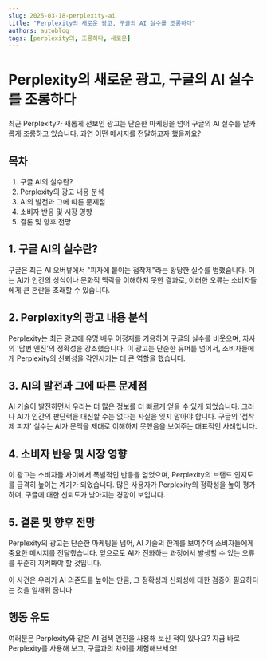```yaml
---
slug: 2025-03-18-perplexity-ai
title: "Perplexity의 새로운 광고, 구글의 AI 실수를 조롱하다"
authors: autoblog
tags: [perplexity의, 조롱하다, 새로운]
---
```


# Perplexity의 새로운 광고, 구글의 AI 실수를 조롱하다

최근 Perplexity가 새롭게 선보인 광고는 단순한 마케팅을 넘어 구글의 AI 실수를 날카롭게 조롱하고 있습니다. 과연 어떤 메시지를 전달하고자 했을까요? 

## 목차
1. 구글 AI의 실수란?
2. Perplexity의 광고 내용 분석
3. AI의 발전과 그에 따른 문제점
4. 소비자 반응 및 시장 영향
5. 결론 및 향후 전망

## 1. 구글 AI의 실수란?
구글은 최근 AI 오버뷰에서 "피자에 붙이는 접착제"라는 황당한 실수를 범했습니다. 이는 AI가 인간의 상식이나 문화적 맥락을 이해하지 못한 결과로, 이러한 오류는 소비자들에게 큰 혼란을 초래할 수 있습니다. 

## 2. Perplexity의 광고 내용 분석
Perplexity는 최근 광고에 유명 배우 이정재를 기용하여 구글의 실수를 비웃으며, 자사의 '답변 엔진'의 정확성을 강조했습니다. 이 광고는 단순한 유머를 넘어서, 소비자들에게 Perplexity의 신뢰성을 각인시키는 데 큰 역할을 했습니다. 

## 3. AI의 발전과 그에 따른 문제점
AI 기술이 발전하면서 우리는 더 많은 정보를 더 빠르게 얻을 수 있게 되었습니다. 그러나 AI가 인간의 판단력을 대신할 수는 없다는 사실을 잊지 말아야 합니다. 구글의 '접착제 피자' 실수는 AI가 문맥을 제대로 이해하지 못했음을 보여주는 대표적인 사례입니다. 

## 4. 소비자 반응 및 시장 영향
이 광고는 소비자들 사이에서 폭발적인 반응을 얻었으며, Perplexity의 브랜드 인지도를 급격히 높이는 계기가 되었습니다. 많은 사용자가 Perplexity의 정확성을 높이 평가하며, 구글에 대한 신뢰도가 낮아지는 경향이 보입니다. 

## 5. 결론 및 향후 전망
Perplexity의 광고는 단순한 마케팅을 넘어, AI 기술의 한계를 보여주며 소비자들에게 중요한 메시지를 전달했습니다. 앞으로도 AI가 진화하는 과정에서 발생할 수 있는 오류를 꾸준히 지켜봐야 할 것입니다. 

이 사건은 우리가 AI 의존도를 높이는 만큼, 그 정확성과 신뢰성에 대한 검증이 필요하다는 것을 일깨워 줍니다. 

## 행동 유도
여러분은 Perplexity와 같은 AI 검색 엔진을 사용해 보신 적이 있나요? 지금 바로 Perplexity를 사용해 보고, 구글과의 차이를 체험해보세요!
